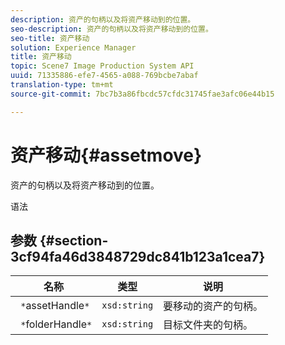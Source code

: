 ```yaml
---
description: 资产的句柄以及将资产移动到的位置。
seo-description: 资产的句柄以及将资产移动到的位置。
seo-title: 资产移动
solution: Experience Manager
title: 资产移动
topic: Scene7 Image Production System API
uuid: 71335886-efe7-4565-a088-769bcbe7abaf
translation-type: tm+mt
source-git-commit: 7bc7b3a86fbcdc57cfdc31745fae3afc06e44b15

---
```



# 资产移动{#assetmove}

资产的句柄以及将资产移动到的位置。

语法

## 参数 {#section-3cf94fa46d3848729dc841b123a1cea7}

| 名称 | 类型 | 说明 |
|---|---|---|
| ` *`assetHandle`*` | `xsd:string` | 要移动的资产的句柄。 |
| ` *`folderHandle`*` | `xsd:string` | 目标文件夹的句柄。 |

